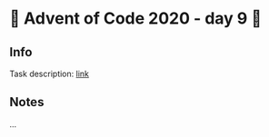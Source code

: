 # 🎄 Advent of Code 2020 - day 9 🎄

## Info

Task description: [link](https://adventofcode.com/2020/day/9)

## Notes

...